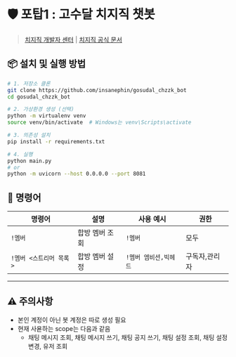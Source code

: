 # 🛡️ 포탑1 : 고수달 치지직 챗봇

> [치지직 개발자 센터](https://developers.chzzk.naver.com/) | [치지직 공식 문서](https://chzzk.gitbook.io/chzzk)

## 📦 설치 및 실행 방법

```bash
# 1. 저장소 클론
git clone https://github.com/insanephin/gosudal_chzzk_bot
cd gosudal_chzzk_bot

# 2. 가상환경 생성 (선택)
python -m virtualenv venv
source venv/bin/activate  # Windows는 venv\Scripts\activate

# 3. 의존성 설치
pip install -r requirements.txt

# 4. 실행
python main.py
# or 
python -m uvicorn --host 0.0.0.0 --port 8081
```

## 🤖 명령어

| 명령어 | 설명 | 사용 예시 | 권한 |
|--------|------|-----------|------|
| `!멤버` | 합방 멤버 조회 | `!멤버` | 모두 |
| `!멤버 <스트리머 목록>` | 합방 멤버 설정 | `!멤버 엠비션,빅헤드` | 구독자,관리자 |

---

## ⚠️ 주의사항

- 본인 계정이 아닌 봇 계정은 따로 생성 필요
- 현재 사욛하는 scope는 다음과 같음
    - 채팅 메시지 조회, 채팅 메시지 쓰기, 채팅 공지 쓰기, 채팅 설정 조회, 채팅 설정 변경, 유저 조회
